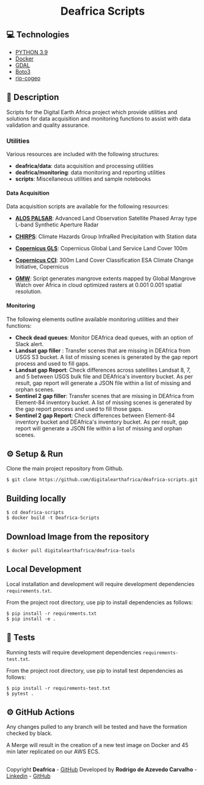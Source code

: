 <h1 align="center">
  Deafrica Scripts
</h1>

## 💻 Technologies

- [PYTHON 3.9](https://www.python.org/downloads/release/python-390/)
- [Docker](https://www.docker.com/)
- [GDAL](https://gdal.org/)
- [Boto3](https://github.com/boto/boto3)
- [rio-cogeo](https://github.com/cogeotiff/rio-cogeo)

## 📝 Description

Scripts for the Digital Earth Africa project which provide utilities and solutions for data acquisition and monitoring functions to assist with data validation and quality assurance.

### Utilities

Various resources are included with the following structures:

- **deafrica/data**: data acquisition and processing utilities
- **deafrica/monitoring**: data monitoring and reporting utilities
- **scripts**: Miscellaneous utilities and sample notebooks

#### Data Acquisition

Data acquisition scripts are available for the following resources:

- **[ALOS PALSAR](https://global.jaxa.jp/projects/sat/alos/index.html)**: Advanced Land Observation Satellite Phased Array type L-band Synthetic Aperture Radar

- **[CHIRPS](https://www.chc.ucsb.edu/data/chirps)**: Climate Hazards Group InfraRed Precipitation with Station data

- **[Copernicus GLS](https://zenodo.org/record/3939038)**: Copernicus Global Land Service Land Cover 100m

- **[Copernicus CCI](https://cds.climate.copernicus.eu/cdsapp#!/dataset/satellite-land-cover?tab=form)**: 300m Land Cover Classification ESA Climate Change Initiative, Copernicus

- **[GMW](https://data.unep-wcmc.org/datasets/45)**: Script generates mangrove extents mapped by Global Mangrove Watch over Africa in cloud optimized rasters at 0.001 0.001 spatial resolution.

#### Monitoring

The following elements outline available monitoring utilities and their functions:

- **Check dead queues**: Monitor DEAfrica dead queues, with an option of Slack alert.
- **Landsat gap filler** : Transfer scenes that are missing in DEAfrica from USGS S3 bucket. A list of missing scenes is generated by the gap report process and used to fill gaps.
- **Landsat gap Report**: Check differences across satellites Landsat 8, 7, and 5 between USGS bulk file and DEAfrica's inventory bucket. As per result, gap report will generate a JSON file within a list of missing and orphan scenes.
- **Sentinel 2 gap filler**: Transfer scenes that are missing in DEAfrica from Element-84 inventory bucket. A list of missing scenes is generated by the gap report process and used to fill those gaps.
- **Sentinel 2 gap Report**: Check differences between Element-84 inventory bucket and DEAfrica's inventory bucket. As per result, gap report will generate a JSON file within a list of missing and orphan scenes.

## ⚙️ Setup & Run

Clone the main project repository from Github.

```shell
$ git clone https://github.com/digitalearthafrica/deafrica-scripts.git
```

## Building locally

```shell
$ cd deafrica-scripts
$ docker build -t Deafrica-Scripts
```

## Download Image from the repository

```shell
$ docker pull digitalearthafrica/deafrica-tools
```

## Local Development

Local installation and development will require development dependencies `requirements.txt`.

From the project root directory, use pip to install dependencies as follows:

```shell
$ pip install -r requirements.txt
$ pip install -e .
```

## 📝 Tests

Running tests will require development dependencies `requirements-test.txt`.

From the project root directory, use pip to install test dependencies as follows:

```shell
$ pip install -r requirements-test.txt
$ pytest .
```

## ⚙️ GitHub Actions

Any changes pulled to any branch will be tested and have the formation checked by black.

A Merge will result in the creation of a new test image on Docker and 45 min later replicated on our AWS ECS.

##

Copyright **Deafrica** - [GitHub](https://github.com/digitalearthafrica)
Developed by **Rodrigo de Azevedo Carvalho** - [Linkedin](www.linkedin.com/in/rodrigo-de-azevedo-carvalho) - [GitHub](https://github.com/carioca-au)
